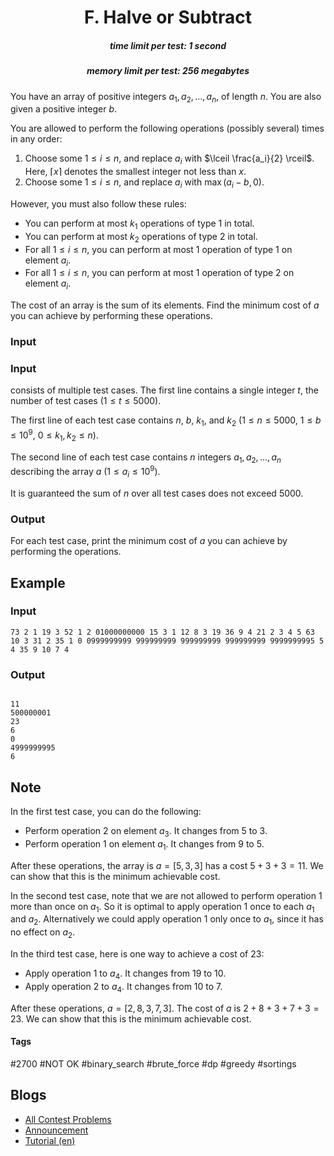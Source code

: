 <h1 style='text-align: center;'> F. Halve or Subtract</h1>

<h5 style='text-align: center;'>time limit per test: 1 second</h5>
<h5 style='text-align: center;'>memory limit per test: 256 megabytes</h5>

You have an array of positive integers $a_1, a_2, \ldots, a_n$, of length $n$. You are also given a positive integer $b$.

You are allowed to perform the following operations (possibly several) times in any order: 

1. Choose some $1 \le i \le n$, and replace $a_i$ with $\lceil \frac{a_i}{2} \rceil$. Here, $\lceil x \rceil$ denotes the smallest integer not less than $x$.
2. Choose some $1 \le i \le n$, and replace $a_i$ with $\max(a_i - b, 0)$.

However, you must also follow these rules: 

* You can perform at most $k_1$ operations of type 1 in total.
* You can perform at most $k_2$ operations of type 2 in total.
* For all $1 \le i \le n$, you can perform at most $1$ operation of type 1 on element $a_i$.
* For all $1 \le i \le n$, you can perform at most $1$ operation of type 2 on element $a_i$.

The cost of an array is the sum of its elements. Find the minimum cost of $a$ you can achieve by performing these operations.

### Input

### Input

 consists of multiple test cases. The first line contains a single integer $t$, the number of test cases ($1 \le t \le 5000$).

The first line of each test case contains $n$, $b$, $k_1$, and $k_2$ ($1 \le n \le 5000$, $1 \le b \le 10^9$, $0 \le k_1, k_2 \le n$).

The second line of each test case contains $n$ integers $a_1, a_2, \ldots, a_n$ describing the array $a$ ($1 \le a_i \le 10^9$).

It is guaranteed the sum of $n$ over all test cases does not exceed $5000$.

### Output

For each test case, print the minimum cost of $a$ you can achieve by performing the operations.

## Example

### Input


```text
73 2 1 19 3 52 1 2 01000000000 15 3 1 12 8 3 19 36 9 4 21 2 3 4 5 63 10 3 31 2 35 1 0 0999999999 999999999 999999999 999999999 9999999995 5 4 35 9 10 7 4
```
### Output

```text

11
500000001
23
6
0
4999999995
6

```
## Note

In the first test case, you can do the following: 

* Perform operation 2 on element $a_3$. It changes from $5$ to $3$.
* Perform operation 1 on element $a_1$. It changes from $9$ to $5$.

After these operations, the array is $a = [5, 3, 3]$ has a cost $5 + 3 + 3 = 11$. We can show that this is the minimum achievable cost.

In the second test case, note that we are not allowed to perform operation 1 more than once on $a_1$. So it is optimal to apply operation 1 once to each $a_1$ and $a_2$. Alternatively we could apply operation 1 only once to $a_1$, since it has no effect on $a_2$.

In the third test case, here is one way to achieve a cost of $23$: 

* Apply operation 1 to $a_4$. It changes from $19$ to $10$.
* Apply operation 2 to $a_4$. It changes from $10$ to $7$.

After these operations, $a = [2, 8, 3, 7, 3]$. The cost of $a$ is $2 + 8 + 3 + 7 + 3 = 23$. We can show that this is the minimum achievable cost.



#### Tags 

#2700 #NOT OK #binary_search #brute_force #dp #greedy #sortings 

## Blogs
- [All Contest Problems](../Codeforces_Round_854_by_cybercats_(Div._1_+_Div._2).md)
- [Announcement](../blogs/Announcement.md)
- [Tutorial (en)](../blogs/Tutorial_(en).md)
